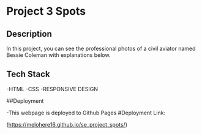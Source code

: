 # Project 3 Spots

## Description

In this project, you can see the professional photos of a civil aviator named Bessie Coleman with explanations below.

## Tech Stack

-HTML
-CSS
-RESPONSIVE DESIGN

##Deployment

-This webpage is deployed to Github Pages
#Deployment Link:

(https://melohere16.github.io/se_project_spots/)
